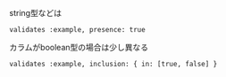 string型などは

```
validates :example, presence: true
```

カラムがboolean型の場合は少し異なる

```
validates :example, inclusion: { in: [true, false] }
```
